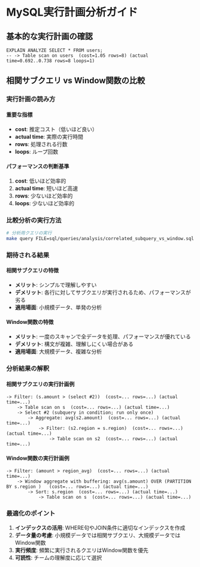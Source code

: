 # MySQL実行計画分析ガイド

## 基本的な実行計画の確認

```mysql
EXPLAIN ANALYZE SELECT * FROM users;
-- -> Table scan on users  (cost=1.05 rows=8) (actual time=0.692..0.738 rows=8 loops=1)
```

## 相関サブクエリ vs Window関数の比較

### 実行計画の読み方

#### 重要な指標
- **cost**: 推定コスト（低いほど良い）
- **actual time**: 実際の実行時間
- **rows**: 処理される行数
- **loops**: ループ回数

#### パフォーマンスの判断基準
1. **cost**: 低いほど効率的
2. **actual time**: 短いほど高速
3. **rows**: 少ないほど効率的
4. **loops**: 少ないほど効率的

### 比較分析の実行方法

```bash
# 分析用クエリの実行
make query FILE=sql/queries/analysis/correlated_subquery_vs_window.sql
```

### 期待される結果

#### 相関サブクエリの特徴
- **メリット**: シンプルで理解しやすい
- **デメリット**: 各行に対してサブクエリが実行されるため、パフォーマンスが劣る
- **適用場面**: 小規模データ、単発の分析

#### Window関数の特徴
- **メリット**: 一度のスキャンで全データを処理、パフォーマンスが優れている
- **デメリット**: 構文が複雑、理解しにくい場合がある
- **適用場面**: 大規模データ、複雑な分析

### 分析結果の解釈

#### 相関サブクエリの実行計画例
```
-> Filter: (s.amount > (select #2))  (cost=... rows=...) (actual time=...)
    -> Table scan on s  (cost=... rows=...) (actual time=...)
    -> Select #2 (subquery in condition; run only once)
        -> Aggregate: avg(s2.amount)  (cost=... rows=...) (actual time=...)
            -> Filter: (s2.region = s.region)  (cost=... rows=...) (actual time=...)
                -> Table scan on s2  (cost=... rows=...) (actual time=...)
```

#### Window関数の実行計画例
```
-> Filter: (amount > region_avg)  (cost=... rows=...) (actual time=...)
    -> Window aggregate with buffering: avg(s.amount) OVER (PARTITION BY s.region )   (cost=... rows=...) (actual time=...)
        -> Sort: s.region  (cost=... rows=...) (actual time=...)
            -> Table scan on s  (cost=... rows=...) (actual time=...)
```

### 最適化のポイント

1. **インデックスの活用**: WHERE句やJOIN条件に適切なインデックスを作成
2. **データ量の考慮**: 小規模データでは相関サブクエリ、大規模データではWindow関数
3. **実行頻度**: 頻繁に実行されるクエリはWindow関数を優先
4. **可読性**: チームの理解度に応じて選択
